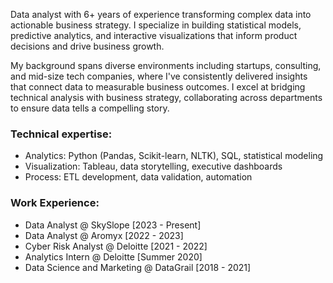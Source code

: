 Data analyst with 6+ years of experience transforming complex data into actionable business strategy. I specialize in building statistical models, predictive analytics, and interactive visualizations that inform product decisions and drive business growth.

My background spans diverse environments including startups, consulting, and mid-size tech companies, where I've consistently delivered insights that connect data to measurable business outcomes. I excel at bridging technical analysis with business strategy, collaborating across departments to ensure data tells a compelling story.

### Technical expertise:
- Analytics: Python (Pandas, Scikit-learn, NLTK), SQL, statistical modeling
- Visualization: Tableau, data storytelling, executive dashboards
- Process: ETL development, data validation, automation

### Work Experience:

* Data Analyst @ SkySlope [2023 - Present]
* Data Analyst @ Aromyx [2022 - 2023]
* Cyber Risk Analyst @ Deloitte [2021 - 2022]
* Analytics Intern @ Deloitte [Summer 2020]
* Data Science and Marketing @ DataGrail [2018 - 2021]
